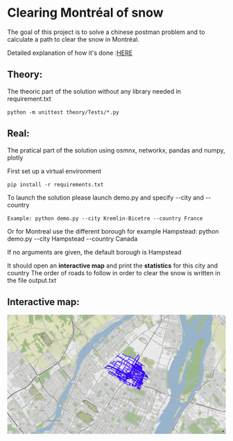 # Clearing Montréal of snow
The goal of this project is to solve a chinese postman problem and to calculate a path 
to clear the snow in Montréal.

Detailed explanation of how it's done :[HERE](./README_LOGIC.md)

## Theory:
The theoric part of the solution without any library needed in requirement.txt
```
python -m unittest theory/Tests/*.py
```

## Real:
The pratical part of the solution using osmnx, networkx, pandas and numpy, plotly

First set up a virtual environment
```
pip install -r requirements.txt
```

To launch the solution please launch demo.py and specify --city and --country
```
Example: python demo.py --city Kremlin-Bicetre --country France
```

Or for Montreal use the different borough for example Hampstead:
python demo.py --city Hampstead --country Canada

If no arguments are given, the default borough is Hampstead

It should open an **interactive map** and print the **statistics** for this city
and country
The order of roads to follow in order to clear the snow is written in the file
output.txt

## Interactive map:
![Interactive map](image/InteractiveMapExemple.png)
